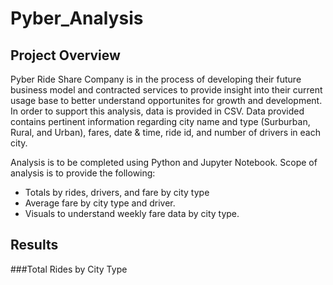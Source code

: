 # Pyber_Analysis
## Project Overview
Pyber Ride Share Company is in the process of developing their future business model and contracted services to provide insight into their current usage base to better understand opportunites for growth and development.  In order to support this analysis, data is provided in CSV. Data provided contains pertinent information regarding city name and type (Surburban, Rural, and Urban), fares, date & time, ride id, and number of drivers in each city.

Analysis is to be completed using Python and Jupyter Notebook.  Scope of analysis is to provide the following:
  * Totals by rides, drivers, and fare by city type
  * Average fare by city type and driver.
  * Visuals to understand weekly fare data by city type.

## Results
###Total Rides by City Type



  
